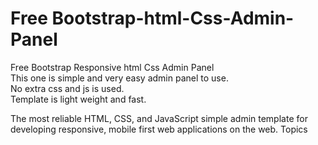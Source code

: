 # Free Bootstrap-html-Css-Admin-Panel
Free Bootstrap Responsive html Css Admin Panel<br>
This one is simple and very easy admin panel to use.<br>
No extra css and js is used.<br>
Template is light weight and fast.<br>

The most reliable HTML, CSS, and JavaScript simple admin template for developing responsive, mobile first web applications on the web.
Topics

